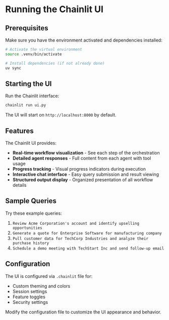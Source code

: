 # Running the Chainlit UI

## Prerequisites

Make sure you have the environment activated and dependencies installed:

```bash
# Activate the virtual environment
source .venv/bin/activate

# Install dependencies (if not already done)
uv sync
```

## Starting the UI

Run the Chainlit interface:

```bash
chainlit run ui.py
```

The UI will start on `http://localhost:8000` by default.

## Features

The Chainlit UI provides:

- **Real-time workflow visualization** - See each step of the orchestration
- **Detailed agent responses** - Full content from each agent with tool usage
- **Progress tracking** - Visual progress indicators during execution
- **Interactive chat interface** - Easy query submission and result viewing
- **Structured output display** - Organized presentation of all workflow details

## Sample Queries

Try these example queries:

1. `Review Acme Corporation's account and identify upselling opportunities`
2. `Generate a quote for Enterprise Software for manufacturing company`
3. `Pull customer data for TechCorp Industries and analyze their purchase history`
4. `Schedule a demo meeting with TechStart Inc and send follow-up email`

## Configuration

The UI is configured via `.chainlit` file for:

- Custom theming and colors
- Session settings
- Feature toggles
- Security settings

Modify the configuration file to customize the UI appearance and behavior.